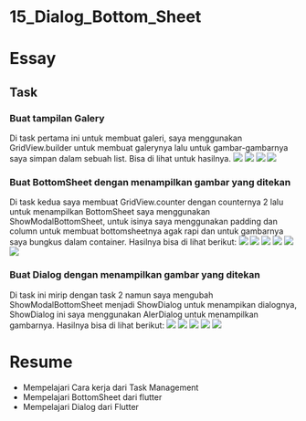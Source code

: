 # 15_Dialog_Bottom_Sheet

# Essay

## Task

### Buat tampilan Galery
Di task pertama ini untuk membuat galeri, saya menggunakan GridView.builder untuk membuat galerynya lalu untuk gambar-gambarnya saya simpan dalam sebuah list. Bisa di lihat untuk hasilnya.
![](screenshoot/SourceCodeTask1.1.png)
![](screenshoot/SourceCodeTask1.2.png)
![](screenshoot/SourceCodeTask1.3.png)
![](screenshoot/OutputTask1.png)

### Buat BottomSheet dengan menampilkan gambar yang ditekan
Di task kedua saya membuat GridView.counter dengan counternya 2 lalu untuk menampilkan BottomSheet saya menggunakan ShowModalBottomSheet, untuk isinya saya menggunakan padding dan column untuk membuat bottomsheetnya agak rapi dan untuk gambarnya saya bungkus dalam container. Hasilnya bisa di lihat berikut:
![](screenshoot/SourceCodeTask2.1.png)
![](screenshoot/SourceCodeTask2.2.png)
![](screenshoot/SourceCodeTask2.3.png)
![](screenshoot/SourceCodeTask2.4.png)
![](screenshoot/OutputTask2.1.png)
![](screenshoot/OutputTask2.2.png)

### Buat Dialog dengan menampilkan gambar yang ditekan
Di task ini mirip dengan task 2 namun saya mengubah ShowModalBottomSheet menjadi ShowDialog untuk menampikan dialognya, ShowDialog ini saya menggunakan AlerDialog untuk menampilkan gambarnya. Hasilnya bisa di lihat berikut:
![](screenshoot/SourceCodeTask3.1.png)
![](screenshoot/SourceCodeTask3.2.png)
![](screenshoot/SourceCodeTask3.3.png)
![](screenshoot/OutputTask3.1.png)
![](screenshoot/OutputTask3.2.png)

# Resume
- Mempelajari Cara kerja dari Task Management
- Mempelajari BottomSheet dari flutter
- Mempelajari Dialog dari Flutter